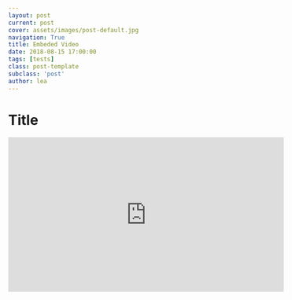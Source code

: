 ```yaml
---
layout: post
current: post
cover: assets/images/post-default.jpg
navigation: True
title: Embeded Video
date: 2018-08-15 17:00:00
tags: [tests]
class: post-template
subclass: 'post'
author: lea
---
```


# Title

<iframe width="560" height="315" src="https://www.youtube.com/embed/-itZVX-SUkI" frameborder="0" allow="autoplay; encrypted-media" allowfullscreen></iframe>